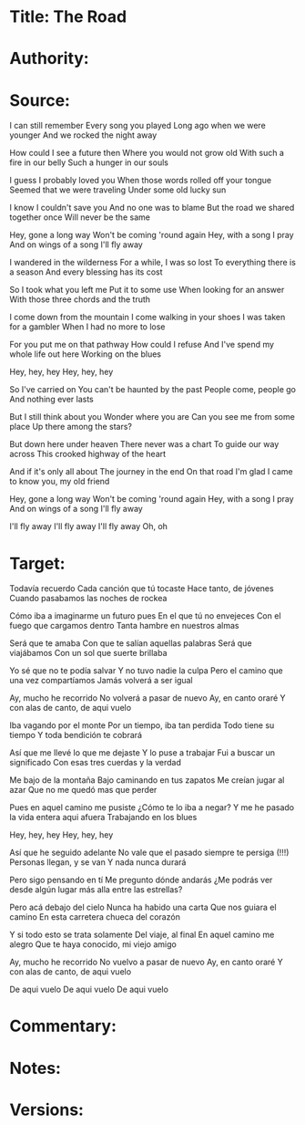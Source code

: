 # Title: The Road

# Authority: 

# Source:
I can still remember
Every song you played
Long ago when we were younger
And we rocked the night away

How could I see a future then
Where you would not grow old
With such a fire in our belly
Such a hunger in our souls

I guess I probably loved you
When those words rolled off your tongue
Seemed that we were traveling
Under some old lucky sun

I know I couldn't save you
And no one was to blame
But the road we shared together once
Will never be the same

Hey, gone a long way
Won't be coming 'round again
Hey, with a song I pray
And on wings of a song I'll fly away

I wandered in the wilderness
For a while, I was so lost
To everything there is a season
And every blessing has its cost

So I took what you left me
Put it to some use
When looking for an answer
With those three chords and the truth

I come down from the mountain
I come walking in your shoes
I was taken for a gambler
When I had no more to lose

For you put me on that pathway
How could I refuse
And I've spend my whole life out here
Working on the blues

Hey, hey, hey
Hey, hey, hey

So I've carried on
You can't be haunted by the past
People come, people go
And nothing ever lasts

But I still think about you
Wonder where you are
Can you see me from some place
Up there among the stars?

But down here under heaven
There never was a chart
To guide our way across
This crooked highway of the heart

And if it's only all about
The journey in the end
On that road I'm glad
I came to know you, my old friend

Hey, gone a long way
Won't be coming 'round again
Hey, with a song I pray
And on wings of a song I'll fly away

I'll fly away
I'll fly away
I'll fly away
Oh, oh

# Target:  

Todavía recuerdo
Cada canción que tú tocaste
Hace tanto, de jóvenes
Cuando pasabamos las noches de rockea

Cómo iba a imaginarme un futuro pues
En el que tú no envejeces
Con el fuego que cargamos dentro
Tanta hambre en nuestros almas

Será que te amaba
Con que te salían aquellas palabras
Será que viajábamos 
Con un sol que suerte brillaba

Yo sé que no te podía salvar
Y no tuvo nadie la culpa
Pero el camino que una vez compartíamos
Jamás volverá a ser igual

Ay, mucho he recorrido
No volverá a pasar de nuevo
Ay, en canto oraré 
Y con alas de canto, de aqui vuelo

Iba vagando por el monte
Por un tiempo, iba tan perdida
Todo tiene su tiempo
Y toda bendición te cobrará

Así que me llevé lo que me dejaste
Y lo puse a trabajar
Fui a buscar un significado
Con esas tres cuerdas y la verdad

Me bajo de la montaña
Bajo caminando en tus zapatos
Me creían jugar al azar
Que no me quedó mas que perder

Pues en aquel camino me pusiste
¿Cómo te lo iba a negar?
Y me he pasado la vida entera aqui afuera
Trabajando en los blues

Hey, hey, hey
Hey, hey, hey

Así que he seguido adelante
No vale que el pasado siempre te persiga (!!!)
Personas llegan, y se van
Y nada nunca durará

Pero sigo pensando en tí
Me pregunto dónde andarás
¿Me podrás ver desde algún lugar
más alla entre las estrellas?

Pero acá debajo del cielo
Nunca ha habido una carta
Que nos guiara el camino
En esta carretera chueca del corazón

Y si todo esto se trata solamente
Del viaje, al final
En aquel camino me alegro
Que te haya conocido, mi viejo amigo

Ay, mucho he recorrido
No vuelvo a pasar de nuevo
Ay, en canto oraré 
Y con alas de canto, de aqui vuelo

De aqui vuelo
De aqui vuelo
De aqui vuelo

# Commentary:  

# Notes:  

# Versions:  